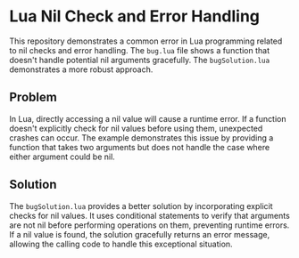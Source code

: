 # Lua Nil Check and Error Handling

This repository demonstrates a common error in Lua programming related to nil checks and error handling.  The `bug.lua` file shows a function that doesn't handle potential nil arguments gracefully.  The `bugSolution.lua` demonstrates a more robust approach.

## Problem

In Lua, directly accessing a nil value will cause a runtime error. If a function doesn't explicitly check for nil values before using them, unexpected crashes can occur.  The example demonstrates this issue by providing a function that takes two arguments but does not handle the case where either argument could be nil. 

## Solution

The `bugSolution.lua` provides a better solution by incorporating explicit checks for nil values.  It uses conditional statements to verify that arguments are not nil before performing operations on them, preventing runtime errors.  If a nil value is found, the solution gracefully returns an error message, allowing the calling code to handle this exceptional situation.